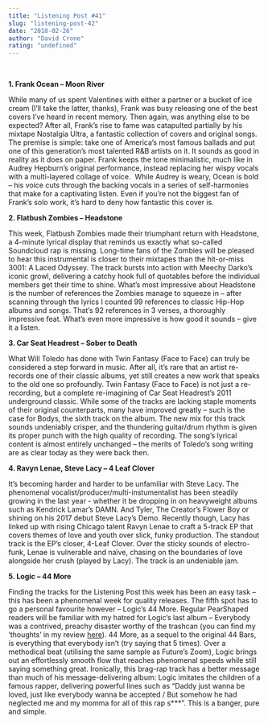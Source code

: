 ```yaml
---
title: "Listening Post #41"
slug: "listening-post-42"
date: "2018-02-26"
author: "David Crone"
rating: "undefined"
---
```


 

**1\. Frank Ocean – Moon River**

While many of us spent Valentines with either a partner or a bucket of ice cream (I’ll take the latter, thanks), Frank was busy releasing one of the best covers I’ve heard in recent memory. Then again, was anything else to be expected? After all, Frank’s rise to fame was catapulted partially by his mixtape Nostalgia Ultra, a fantastic collection of covers and original songs. The premise is simple: take one of America’s most famous ballads and put one of this generation’s most talented R&B artists on it. It sounds as good in reality as it does on paper. Frank keeps the tone minimalistic, much like in Audrey Hepburn’s original performance, instead replacing her wispy vocals with a multi-layered collage of voice.  While Audrey is weary, Ocean is bold – his voice cuts through the backing vocals in a series of self-harmonies that make for a captivating listen. Even if you’re not the biggest fan of Frank’s solo work, it’s hard to deny how fantastic this cover is.

**2\. Flatbush Zombies – Headstone**

This week, Flatbush Zombies made their triumphant return with Headstone, a 4-minute lyrical display that reminds us exactly what so-called Soundcloud rap is missing. Long-time fans of the Zombies will be pleased to hear this instrumental is closer to their mixtapes than the hit-or-miss 3001: A Laced Odyssey. The track bursts into action with Meechy Darko’s iconic growl, delivering a catchy hook full of quotables before the individual members get their time to shine. What’s most impressive about Headstone is the number of references the Zombies manage to squeeze in – after scanning through the lyrics I counted 99 references to classic Hip-Hop albums and songs. That’s 92 references in 3 verses, a thoroughly impressive feat. What’s even more impressive is how good it sounds – give it a listen.

**3\. Car Seat Headrest – Sober to Death**

What Will Toledo has done with Twin Fantasy (Face to Face) can truly be considered a step forward in music. After all, it’s rare that an artist re-records one of their classic albums, yet still creates a new work that speaks to the old one so profoundly. Twin Fantasy (Face to Face) is not just a re-recording, but a complete re-imagining of Car Seat Headrest’s 2011 underground classic. While some of the tracks are lacking staple moments of their original counterparts, many have improved greatly – such is the case for Bodys, the sixth track on the album. The new mix for this track sounds undeniably crisper, and the thundering guitar/drum rhythm is given its proper punch with the high quality of recording. The song’s lyrical content is almost entirely unchanged – the merits of Toledo’s song writing are as clear today as they were back then.

**4\. Ravyn Lenae, Steve Lacy – 4 Leaf Clover**

It’s becoming harder and harder to be unfamiliar with Steve Lacy. The phenomenal vocalist/producer/multi-instumentalist has been steadily growing in the last year - whether it be dropping in on heavyweight albums such as Kendrick Lamar’s DAMN. And Tyler, The Creator’s Flower Boy or shining on his 2017 debut Steve Lacy’s Demo. Recently though, Lacy has linked up with rising Chicago talent Ravyn Lenae to craft a 5-track EP that covers themes of love and youth over slick, funky production. The standout track is the EP’s closer, 4-Leaf Clover. Over the sticky sounds of electro-funk, Lenae is vulnerable and naïve, chasing on the boundaries of love alongside her crush (played by Lacy). The track is an undeniable jam.

**5\. Logic – 44 More**

Finding the tracks for the Listening Post this week has been an easy task – this has been a phenomenal week for quality releases. The fifth spot has to go a personal favourite however – Logic’s 44 More. Regular PearShaped readers will be familiar with my hatred for Logic’s last album – Everybody was a contrived, preachy disaster worthy of the trashcan (you can find my ‘thoughts’ in my review [here](http://pearshapedexeter.com/logic-everybody/)). 44 More, as a sequel to the original 44 Bars, is everything that everybody isn’t (try saying that 5 times). Over a methodical beat (utilising the same sample as Future’s Zoom), Logic brings out an effortlessly smooth flow that reaches phenomenal speeds while still saying something great. Ironically, this brag-rap track has a better message than much of his message-delivering album: Logic imitates the children of a famous rapper, delivering powerful lines such as “Daddy just wanna be loved, just like everybody wanna be accepted / But somehow he had neglected me and my momma for all of this rap s\*\*\*”. This is a banger, pure and simple.

